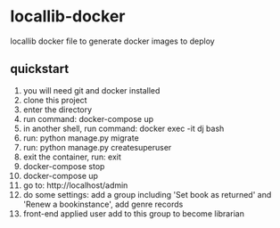 # locallib-docker
locallib docker file to generate docker images to deploy

## quickstart
1. you will need git and docker installed
1. clone this project
1. enter the directory
1. run command: docker-compose up
1. in another shell, run command: docker exec -it dj bash
1. run: python manage.py migrate
1. run: python manage.py createsuperuser
1. exit the container, run: exit
1. docker-compose stop
1. docker-compose up
1. go to: http://localhost/admin 
1. do some settings: add a group including 'Set book as returned' and 'Renew a bookinstance', add genre records
1. front-end applied user add to this group to become librarian